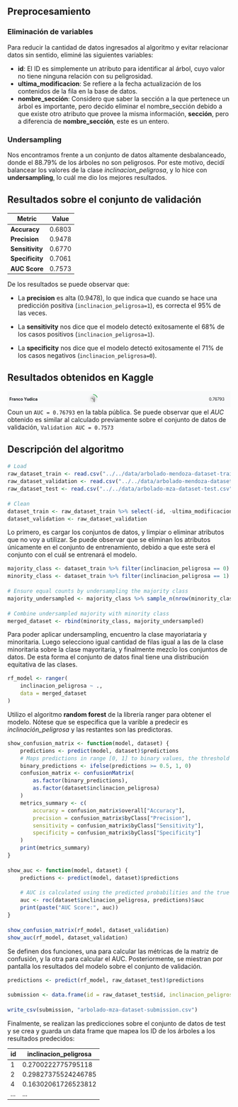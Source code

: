 ## Preprocesamiento

### Eliminación de variables

Para reducir la cantidad de datos ingresados al algoritmo y evitar relacionar datos sin sentido, eliminé las siguientes variables:

- **id**: El ID es simplemente un atributo para identificar al árbol, cuyo valor no tiene ninguna relación con su peligrosidad.
- **ultima_modificacion**: Se refiere a la fecha actualización de los contenidos de la fila en la base de datos.
- **nombre_sección**: Considero que saber la sección a la que pertenece un árbol es importante, pero decido eliminar el nombre_sección debido a que existe otro atributo que provee la misma información, **sección**, pero a diferencia de **nombre_sección**, este es un entero.

### Undersampling

Nos encontramos frente a un conjunto de datos altamente desbalanceado, donde el 88.79% de los árboles no son peligrosos. Por este motivo, decidí balancear los valores de la clase _inclinacion_peligrosa_, y lo hice con **undersampling**, lo cuál me dio los mejores resultados.

## Resultados sobre el conjunto de validación

| Metric          | Value  |
| --------------- | ------ |
| **Accuracy**    | 0.6803 |
| **Precision**   | 0.9478 |
| **Sensitivity** | 0.6770 |
| **Specificity** | 0.7061 |
| **AUC Score**   | 0.7573 |

De los resultados se puede observar que:

- La **precision** es alta (0.9478), lo que indica que cuando se hace una predicción positiva (`inclinacion_peligrosa=1`), es correcta el 95% de las veces.

- La **sensitivity** nos dice que el modelo detectó exitosamente el 68% de los casos positivos (`inclinacion_peligrosa=1`).

- La **specificity** nos dice que el modelo detectó exitosamente el 71% de los casos negativos (`inclinacion_peligrosa=0`).

## Resultados obtenidos en Kaggle

![](images/b/submission_results_public_leaderboard.png)
Coun un `AUC = 0.76793` en la tabla pública.
Se puede observar que el _AUC_ obtenido es similar al calculado previamente sobre el conjunto de datos de validación, `Validation AUC = 0.7573`

## Descripción del algoritmo

```r
# Load
raw_dataset_train <- read.csv("../../data/arbolado-mendoza-dataset-train.csv")
raw_dataset_validation <- read.csv("../../data/arbolado-mendoza-dataset-validation.csv")
raw_dataset_test <- read.csv("../../data/arbolado-mza-dataset-test.csv")

# Clean
dataset_train <- raw_dataset_train %>% select(-id, -ultima_modificacion, -nombre_seccion)
dataset_validation <- raw_dataset_validation
```

Lo primero, es cargar los conjuntos de datos, y limpiar o eliminar atributos que no voy a utilizar. Se puede observar que se eliminan los atributos únicamente en el conjunto de entrenamiento, debido a que este será el conjunto con el cuál se entrenará el modelo.

```r
majority_class <- dataset_train %>% filter(inclinacion_peligrosa == 0)
minority_class <- dataset_train %>% filter(inclinacion_peligrosa == 1)

# Ensure equal counts by undersampling the majority class
majority_undersampled <- majority_class %>% sample_n(nrow(minority_class))

# Combine undersampled majority with minority class
merged_dataset <- rbind(minority_class, majority_undersampled)
```

Para poder aplicar undersampling, encuentro la clase mayoriataria y minoritaria. Luego selecciono igual cantidad de filas igual a las de la clase minoritaria sobre la clase mayoritaria, y finalmente mezclo los conjuntos de datos. De esta forma el conjunto de datos final tiene una distribución equitativa de las clases.

```r
rf_model <- ranger(
    inclinacion_peligrosa ~ .,
    data = merged_dataset
)
```

Utilizo el algoritmo **random forest** de la librería ranger para obtener el modelo. Nótese que se especifica que la varible a predecir es _inclinación_peligrosa_ y las restantes son las predictoras.

```r
show_confusion_matrix <- function(model, dataset) {
    predictions <- predict(model, dataset)$predictions
    # Maps predictions in range [0, 1] to binary values, the threshold is 50%
    binary_predictions <- ifelse(predictions >= 0.5, 1, 0)
    confusion_matrix <- confusionMatrix(
        as.factor(binary_predictions),
        as.factor(dataset$inclinacion_peligrosa)
    )
    metrics_summary <- c(
        accuracy = confusion_matrix$overall["Accuracy"],
        precision = confusion_matrix$byClass["Precision"],
        sensitivity = confusion_matrix$byClass["Sensitivity"],
        specificity = confusion_matrix$byClass["Specificity"]
    )
    print(metrics_summary)
}

show_auc <- function(model, dataset) {
    predictions <- predict(model, dataset)$predictions

    # AUC is calculated using the predicted probabilities and the true labels
    auc <- roc(dataset$inclinacion_peligrosa, predictions)$auc
    print(paste("AUC Score:", auc))
}

show_confusion_matrix(rf_model, dataset_validation)
show_auc(rf_model, dataset_validation)
```

Se definen dos funciones, una para calcular las métricas de la matriz de confusión, y la otra para calcular el AUC.
Posteriormente, se miestran por pantalla los resultados del modelo sobre el conjunto de validación.

```R
predictions <- predict(rf_model, raw_dataset_test)$predictions

submission <- data.frame(id = raw_dataset_test$id, inclinacion_peligrosa = predictions)

write_csv(submission, "arbolado-mza-dataset-submission.csv")
```

Finalmente, se realizan las predicciones sobre el conjunto de datos de test y se crea y guarda un data frame que mapea los ID de los árboles a los resultados predecidos:

| id  | inclinacion_peligrosa |
| --- | --------------------- |
| 1   | 0.2700222775795118    |
| 2   | 0.29827375524246785   |
| 4   | 0.16302061726523812   |
| ... | ...                   |

